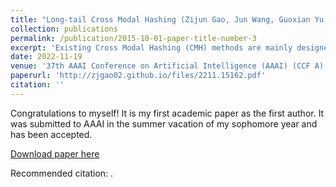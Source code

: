 ```yaml
---
title: "Long-tail Cross Modal Hashing (Zijun Gao, Jun Wang, Guoxian Yu, Zhongmin Yan, Carlotta Domeniconi, Jinglin Zhang)"
collection: publications
permalink: /publication/2015-10-01-paper-title-number-3
excerpt: 'Existing Cross Modal Hashing (CMH) methods are mainly designed for balanced data, while imbalanced data with long-tail distribution is more general in real-world. Several long-tail hashing methods have been proposed but they can not adapt for multi-modal data, due to the complex interplay between labels and individuality and commonality information of multi-modal data. Furthermore, CMH methods mostly mine the commonality of multi-modal data to learn hash codes, which may override tail labels encoded by the individuality of respective modalities. In this paper, we propose LtCMH (Long-tail CMH) to handle imbalanced multi-modal data. LtCMH firstly adopts auto-encoders to mine the individuality and commonality of different modalities by minimizing the dependency between the individuality of respective modalities and by enhancing the commonality of these modalities. Then it dynamically combines the individuality and commonality with direct features extracted from respective modalities to create meta features that enrich the representation of tail labels, and binaries meta features to generate hash codes. LtCMH significantly outperforms state-of-the-art baselines on long-tail datasets and holds a better (or comparable) performance on datasets with balanced labels.'
date: 2022-11-19
venue: '37th AAAI Conference on Artificial Intelligence (AAAI) (CCF A), In Print.'
paperurl: 'http://zjgao02.github.io/files/2211.15162.pdf'
citation: ''
---
```

Congratulations to myself! It is my first academic paper as the first author. It was submitted to AAAI in the summer vacation of my sophomore year and has been accepted.

[Download paper here](https://arxiv.org/abs/2211.15162)

Recommended citation: .